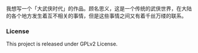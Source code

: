 <!-- March 8, 2014 && KEY: 世界设定 构思 -->
我想写一个「大武侠时代」的作品。顾名思义，这是一个传统的武侠世界，在大陆的各个地方发生着互不相关的事情，但是这些事情之间又有着千丝万缕的联系。

### License
This project is released under GPLv2 License.